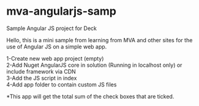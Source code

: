# mva-angularjs-samp
Sample Angular JS project for Deck

Hello, this is a mini sample from learning from MVA and other sites for the use of Angular JS on a simple web app.

1-Create new web app project (empty) <br />
2-Add Nuget AngularJS core in solution (Running in localhost only) or include framework via CDN <br />
3-Add the JS script in index <br />
4-Add app folder to contain custom JS files <br />

*This app will get the total sum of the check boxes that are ticked.

